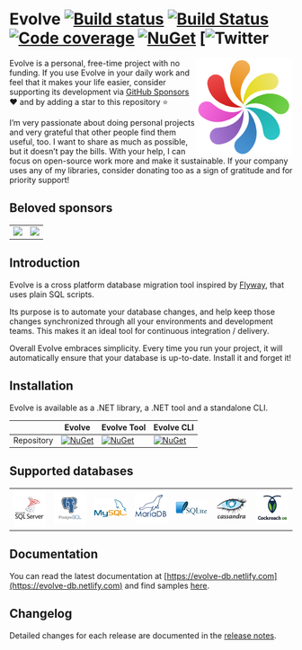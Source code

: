 # Evolve [![Build status](https://ci.appveyor.com/api/projects/status/oj9wf4bk0p0npggu/branch/master?svg=true)](https://ci.appveyor.com/project/lecaillon/evolve) [![Build Status](https://lecaillon.visualstudio.com/Evolve-CI/_apis/build/status/Evolve-CI?branchName=master)](https://lecaillon.visualstudio.com/Evolve-CI/_build/latest?definitionId=2&branchName=master) [![Code coverage](https://img.shields.io/azure-devops/coverage/lecaillon/evolve-ci/2/master.svg?color=brightgreen)](https://lecaillon.visualstudio.com/Evolve-CI/_build/latest?definitionId=2&branchName=master) [![NuGet](https://img.shields.io/nuget/dt/evolve)](https://www.nuget.org/packages/Evolve) [![Twitter](https://img.shields.io/twitter/follow/evolve_db?label=Evolve&style=social)
<img align="right" width="173px" height="173px" src="https://raw.githubusercontent.com/lecaillon/Evolve/master/images/logo.png">

Evolve is a personal, free-time project with no funding. If you use Evolve in your daily work and feel that it makes your life easier, consider supporting its development via [GitHub Sponsors](https://github.com/sponsors/lecaillon) :heart: and by adding a star to this repository :star:

I’m very passionate about doing personal projects and very grateful that other people find them useful, too. I want to share as much as possible, but it doesn’t pay the bills. With your help, I can focus on open-source work more and make it sustainable. If your company uses any of my libraries, consider donating too as a sign of gratitude and for priority support!

## Beloved sponsors
<table>
  <tbody>
    <tr>
      <td align="center" valign="middle">
        <a href="https://www.veepee.com">
          <img src="https://raw.githubusercontent.com/lecaillon/Evolve.Doc/master/static/images/Veepee.png" style="margin: 0rem auto">
        </a>
      </td>
      <td align="center" valign="middle">
        <a href="https://megaslice.uk">
          <img src="https://raw.githubusercontent.com/lecaillon/Evolve.Doc/master/static/images/Megaslice.png" style="margin: 0rem auto">
        </a>
      </td>
    </tr>
  </tbody>
</table>

## Introduction
Evolve is a cross platform database migration tool inspired by [Flyway](https://flywaydb.org/), that uses plain SQL scripts.

Its purpose is to automate your database changes, and help keep those changes synchronized through all your environments and development teams. This makes it an ideal tool for continuous integration / delivery.

Overall Evolve embraces simplicity. Every time you run your project, it will automatically ensure that your database is up-to-date. Install it and forget it!

## Installation
Evolve is available as a .NET library, a .NET tool and a standalone CLI.

|  | Evolve | Evolve Tool | Evolve CLI |
|-|-|-|-|
| Repository | [![NuGet](https://img.shields.io/nuget/dt/evolve)](https://www.nuget.org/packages/Evolve) | [![NuGet](https://img.shields.io/nuget/dt/Evolve.Tool)](https://www.nuget.org/packages/Evolve.Tool) | [![NuGet](https://img.shields.io/badge/GitHub-releases-brightgreen.svg?logo=github)](https://github.com/lecaillon/Evolve/releases) |

## Supported databases
<table>
  <tbody>
    <tr>
      <td align="center" valign="middle">
        <a href="https://evolve-db.netlify.com/requirements/sqlserver" target="_blank">
          <img src="https://raw.githubusercontent.com/lecaillon/Evolve/master/images/sqlserver.png">
        </a>
      </td>
      <td align="center" valign="middle">
        <a href="https://evolve-db.netlify.com/requirements/postgresql" target="_blank">
          <img src="https://raw.githubusercontent.com/lecaillon/Evolve/master/images/postgresql.png">
        </a>
      </td>
      <td align="center" valign="middle">
        <a href="https://evolve-db.netlify.com/requirements/mysql" target="_blank">
          <img src="https://raw.githubusercontent.com/lecaillon/Evolve/master/images/mysql.png">
        </a>
      </td>
      <td align="center" valign="middle">
        <a href="https://evolve-db.netlify.com/requirements/mariadb" target="_blank">
          <img src="https://raw.githubusercontent.com/lecaillon/Evolve/master/images/mariadb.png">
        </a>
      </td>
      <td align="center" valign="middle">
        <a href="https://evolve-db.netlify.com/requirements/sqlite" target="_blank">
          <img src="https://raw.githubusercontent.com/lecaillon/Evolve/master/images/sqlite.png">
        </a>
      </td>
      <td align="center" valign="middle">
        <a href="https://evolve-db.netlify.com/requirements/cassandra" target="_blank">
          <img src="https://raw.githubusercontent.com/lecaillon/Evolve/master/images/cassandra.png">
        </a>
      </td>
      <td align="center" valign="middle">
        <a href="https://evolve-db.netlify.com/requirements/cockroachdb" target="_blank">
          <img src="https://raw.githubusercontent.com/lecaillon/Evolve/master/images/cockroachdb.png">
        </a>
      </td>
    </tr>
  </tbody>
</table>

## Documentation
You can read the latest documentation at [https://evolve-db.netlify.com](https://evolve-db.netlify.com) and find samples [here](https://github.com/lecaillon/Evolve/tree/master/samples).

## Changelog
Detailed changes for each release are documented in the [release notes](https://github.com/lecaillon/Evolve/releases).
